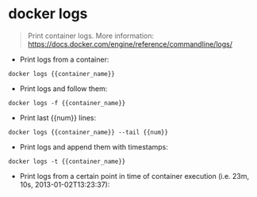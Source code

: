 # docker logs

> Print container logs.
> More information: https://docs.docker.com/engine/reference/commandline/logs/

- Print logs from a container:

`docker logs {{container_name}}`

- Print logs and follow them:

`docker logs -f {{container_name}}`

- Print last {{num}} lines:

`docker logs {{container_name}} --tail {{num}}`

- Print logs and append them with timestamps:

`docker logs -t {{container_name}}`

- Print logs from a certain point in time of container execution (i.e. 23m, 10s, 2013-01-02T13:23:37):

